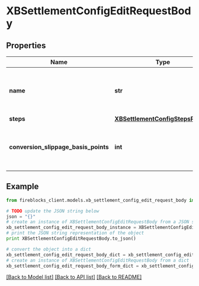 # XBSettlementConfigEditRequestBody


## Properties
Name | Type | Description | Notes
------------ | ------------- | ------------- | -------------
**name** | **str** | The name for the cross-border settlement configuration | 
**steps** | [**XBSettlementConfigStepsRecord**](XBSettlementConfigStepsRecord.md) |  | 
**conversion_slippage_basis_points** | **int** | Slippage configuarion in basis points, the default value is 10% | [optional] [default to 10000]

## Example

```python
from fireblocks_client.models.xb_settlement_config_edit_request_body import XBSettlementConfigEditRequestBody

# TODO update the JSON string below
json = "{}"
# create an instance of XBSettlementConfigEditRequestBody from a JSON string
xb_settlement_config_edit_request_body_instance = XBSettlementConfigEditRequestBody.from_json(json)
# print the JSON string representation of the object
print XBSettlementConfigEditRequestBody.to_json()

# convert the object into a dict
xb_settlement_config_edit_request_body_dict = xb_settlement_config_edit_request_body_instance.to_dict()
# create an instance of XBSettlementConfigEditRequestBody from a dict
xb_settlement_config_edit_request_body_form_dict = xb_settlement_config_edit_request_body.from_dict(xb_settlement_config_edit_request_body_dict)
```
[[Back to Model list]](../README.md#documentation-for-models) [[Back to API list]](../README.md#documentation-for-api-endpoints) [[Back to README]](../README.md)


